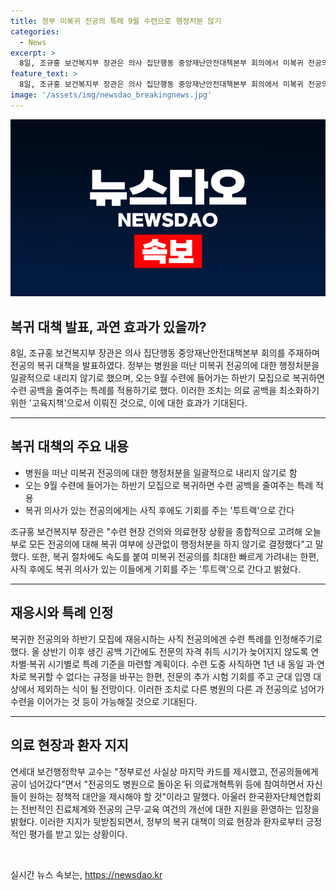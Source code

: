 ```yaml
---
title: 정부 미복귀 전공의 특례 9월 수련으로 행정처분 않기
categories:
  - News
excerpt: >
  8일, 조규홍 보건복지부 장관은 의사 집단행동 중앙재난안전대책본부 회의에서 미복귀 전공의에 대한 행정처분을 하지 않기로 결정했다. 이에 따라 9월 수련에 들어가는 하반기 모집에 복귀하면 수련 공백을 줄여주는 특례를 적용한다. 정부는 미복귀 전공의의 처분 여부에 대해 고심했으나, 미복귀자에게 강경 처분을 하더라도 실효성이 없다는 이유로 별도 조치를 취하지 않기로 했다. 또한, 전공의 복귀 절차를 빠르게 가려내는 투트랙 방식을 채택하며, 전반적인 진료체계와 전공의 근무·교육 여건의 개선을 내세웠다. 환자단체는 이번 조치를 대체로 환영하고 있지만, 전공의들이 실제로 병원으로 돌아올지는 미지수로 남아있다.
feature_text: >
  8일, 조규홍 보건복지부 장관은 의사 집단행동 중앙재난안전대책본부 회의에서 미복귀 전공의에 대한 행정처분을 하지 않기로 결정했다. 이에 따라 9월 수련에 들어가는 하반기 모집에 복귀하면 수련 공백을 줄여주는 특례를 적용한다. 정부는 미복귀 전공의의 처분 여부에 대해 고심했으나, 미복귀자에게 강경 처분을 하더라도 실효성이 없다는 이유로 별도 조치를 취하지 않기로 했다. 또한, 전공의 복귀 절차를 빠르게 가려내는 투트랙 방식을 채택하며, 전반적인 진료체계와 전공의 근무·교육 여건의 개선을 내세웠다. 환자단체는 이번 조치를 대체로 환영하고 있지만, 전공의들이 실제로 병원으로 돌아올지는 미지수로 남아있다.
image: '/assets/img/newsdao_breakingnews.jpg'
---
```


<p><img src="/assets/img/newsdao_breakingnews.jpg" alt="ranknews 속보" /></p>

<h2 data-ke-size="size26">복귀 대책 발표, 과연 효과가 있을까?</h2>

<p data-ke-size="size16">8일, 조규홍 보건복지부 장관은 의사 집단행동 중앙재난안전대책본부 회의를 주재하며 전공의 복귀 대책을 발표하였다. 정부는 병원을 떠난 미복귀 전공의에 대한 행정처분을 일괄적으로 내리지 않기로 했으며, 오는 9월 수련에 들어가는 하반기 모집으로 복귀하면 수련 공백을 줄여주는 특례를 적용하기로 했다. 이러한 조치는 의료 공백을 최소화하기 위한 '고육지책'으로서 이뤄진 것으로, 이에 대한 효과가 기대된다.</p>

<hr>

<h2 data-ke-size="size26">복귀 대책의 주요 내용</h2>

<ul>
    <li>병원을 떠난 미복귀 전공의에 대한 행정처분을 일괄적으로 내리지 않기로 함</li>
    <li>오는 9월 수련에 들어가는 하반기 모집으로 복귀하면 수련 공백을 줄여주는 특례 적용</li>
    <li>복귀 의사가 있는 전공의에게는 사직 후에도 기회를 주는 '투트랙'으로 간다</li>
</ul>

<p data-ke-size="size16">조규홍 보건복지부 장관은 "수련 현장 건의와 의료현장 상황을 종합적으로 고려해 오늘부로 모든 전공의에 대해 복귀 여부에 상관없이 행정처분을 하지 않기로 결정했다"고 말했다. 또한, 복귀 절차에도 속도를 붙여 미복귀 전공의를 최대한 빠르게 가려내는 한편, 사직 후에도 복귀 의사가 있는 이들에게 기회를 주는 '투트랙'으로 간다고 밝혔다.</p>

<hr>

<h2 data-ke-size="size26">재응시와 특례 인정</h2>

<p data-ke-size="size16">복귀한 전공의와 하반기 모집에 재응시하는 사직 전공의에겐 수련 특례를 인정해주기로 했다. 올 상반기 이후 생긴 공백 기간에도 전문의 자격 취득 시기가 늦어지지 않도록 연차별·복귀 시기별로 특례 기준을 마련할 계획이다. 수련 도중 사직하면 1년 내 동일 과·연차로 복귀할 수 없다는 규정을 바꾸는 한편, 전문의 추가 시험 기회를 주고 군대 입영 대상에서 제외하는 식이 될 전망이다. 이러한 조치로 다른 병원의 다른 과 전공의로 넘어가 수련을 이어가는 것 등이 가능해질 것으로 기대된다.</p>

<hr>

<h2 data-ke-size="size26">의료 현장과 환자 지지</h2>

<p data-ke-size="size16">연세대 보건행정학부 교수는 "정부로선 사실상 마지막 카드를 제시했고, 전공의들에게 공이 넘어갔다"면서 "전공의도 병원으로 돌아온 뒤 의료개혁특위 등에 참여하면서 자신들이 원하는 정책적 대안을 제시해야 할 것"이라고 말했다. 아울러 한국환자단체연합회는 전반적인 진료체계와 전공의 근무·교육 여건의 개선에 대한 지원을 환영하는 입장을 밝혔다. 이러한 지지가 뒷받침되면서, 정부의 복귀 대책이 의료 현장과 환자로부터 긍정적인 평가를 받고 있는 상황이다.</p>

<p data-ke-size="size16">&nbsp;</p>
실시간 뉴스 속보는, <a href="https://newsdao.kr" rel="dofollow">https://newsdao.kr</a>


